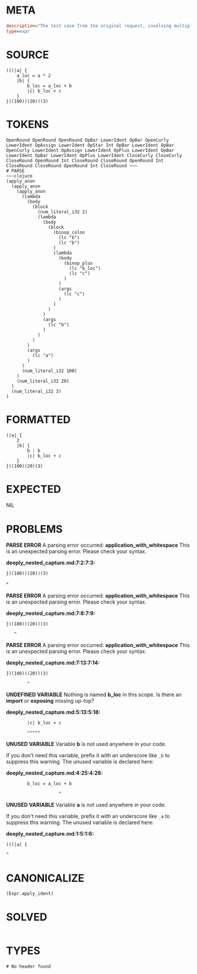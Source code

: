 # META
~~~ini
description="The test case from the original request, involving multiple levels of nesting and local assignments. This will be the ultimate validation."
type=expr
~~~
# SOURCE
~~~roc
(((|a| {
    a_loc = a * 2
    |b| {
        b_loc = a_loc + b
        |c| b_loc + c
    }
})(100))(20))(3)
~~~
# TOKENS
~~~text
OpenRound OpenRound OpenRound OpBar LowerIdent OpBar OpenCurly LowerIdent OpAssign LowerIdent OpStar Int OpBar LowerIdent OpBar OpenCurly LowerIdent OpAssign LowerIdent OpPlus LowerIdent OpBar LowerIdent OpBar LowerIdent OpPlus LowerIdent CloseCurly CloseCurly CloseRound OpenRound Int CloseRound CloseRound OpenRound Int CloseRound CloseRound OpenRound Int CloseRound ~~~
# PARSE
~~~clojure
(apply_anon
  (apply_anon
    (apply_anon
      (lambda
        (body
          (block
            (num_literal_i32 2)
            (lambda
              (body
                (block
                  (binop_colon
                    (lc "b")
                    (lc "b")
                  )
                  (lambda
                    (body
                      (binop_plus
                        (lc "b_loc")
                        (lc "c")
                      )
                    )
                    (args
                      (lc "c")
                    )
                  )
                )
              )
              (args
                (lc "b")
              )
            )
          )
        )
        (args
          (lc "a")
        )
      )
      (num_literal_i32 100)
    )
    (num_literal_i32 20)
  )
  (num_literal_i32 3)
)
~~~
# FORMATTED
~~~roc
(|a| {
	2
	|b| {
		b : b
		|c| b_loc + c
	}
})(100)(20)(3)
~~~
# EXPECTED
NIL
# PROBLEMS
**PARSE ERROR**
A parsing error occurred: **application_with_whitespace**
This is an unexpected parsing error. Please check your syntax.

**deeply_nested_capture.md:7:2:7:3:**
```roc
})(100))(20))(3)
```
 ^


**PARSE ERROR**
A parsing error occurred: **application_with_whitespace**
This is an unexpected parsing error. Please check your syntax.

**deeply_nested_capture.md:7:8:7:9:**
```roc
})(100))(20))(3)
```
       ^


**PARSE ERROR**
A parsing error occurred: **application_with_whitespace**
This is an unexpected parsing error. Please check your syntax.

**deeply_nested_capture.md:7:13:7:14:**
```roc
})(100))(20))(3)
```
            ^


**UNDEFINED VARIABLE**
Nothing is named **b_loc** in this scope.
Is there an **import** or **exposing** missing up-top?

**deeply_nested_capture.md:5:13:5:18:**
```roc
        |c| b_loc + c
```
            ^^^^^


**UNUSED VARIABLE**
Variable **b** is not used anywhere in your code.

If you don't need this variable, prefix it with an underscore like `_b` to suppress this warning.
The unused variable is declared here:

**deeply_nested_capture.md:4:25:4:26:**
```roc
        b_loc = a_loc + b
```
                        ^


**UNUSED VARIABLE**
Variable **a** is not used anywhere in your code.

If you don't need this variable, prefix it with an underscore like `_a` to suppress this warning.
The unused variable is declared here:

**deeply_nested_capture.md:1:5:1:6:**
```roc
(((|a| {
```
    ^


# CANONICALIZE
~~~clojure
(Expr.apply_ident)
~~~
# SOLVED
~~~clojure
~~~
# TYPES
~~~roc
# No header found
~~~
